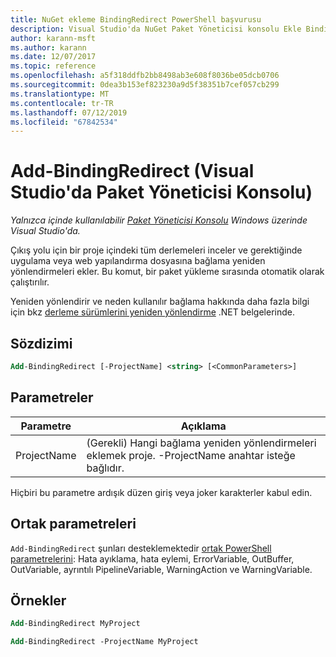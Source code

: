 ```yaml
---
title: NuGet ekleme BindingRedirect PowerShell başvurusu
description: Visual Studio'da NuGet Paket Yöneticisi konsolu Ekle BindingRedirect PowerShell komutunda referansı.
author: karann-msft
ms.author: karann
ms.date: 12/07/2017
ms.topic: reference
ms.openlocfilehash: a5f318ddfb2bb8498ab3e608f8036be05dcb0706
ms.sourcegitcommit: 0dea3b153ef823230a9d5f38351b7cef057cb299
ms.translationtype: MT
ms.contentlocale: tr-TR
ms.lasthandoff: 07/12/2019
ms.locfileid: "67842534"
---
```

# <a name="add-bindingredirect-package-manager-console-in-visual-studio"></a>Add-BindingRedirect (Visual Studio'da Paket Yöneticisi Konsolu)

*Yalnızca içinde kullanılabilir [Paket Yöneticisi Konsolu](package-manager-console.md) Windows üzerinde Visual Studio'da.*

Çıkış yolu için bir proje içindeki tüm derlemeleri inceler ve gerektiğinde uygulama veya web yapılandırma dosyasına bağlama yeniden yönlendirmeleri ekler. Bu komut, bir paket yükleme sırasında otomatik olarak çalıştırılır.

Yeniden yönlendirir ve neden kullanılır bağlama hakkında daha fazla bilgi için bkz [derleme sürümlerini yeniden yönlendirme](/dotnet/framework/configure-apps/redirect-assembly-versions) .NET belgelerinde.

## <a name="syntax"></a>Sözdizimi

```ps
Add-BindingRedirect [-ProjectName] <string> [<CommonParameters>]
```

## <a name="parameters"></a>Parametreler

| Parametre | Açıklama |
| --- | --- |
| ProjectName | (Gerekli) Hangi bağlama yeniden yönlendirmeleri eklemek proje. -ProjectName anahtar isteğe bağlıdır. |

Hiçbiri bu parametre ardışık düzen giriş veya joker karakterler kabul edin.

## <a name="common-parameters"></a>Ortak parametreleri

`Add-BindingRedirect` şunları desteklemektedir [ortak PowerShell parametrelerini](http://go.microsoft.com/fwlink/?LinkID=113216): Hata ayıklama, hata eylemi, ErrorVariable, OutBuffer, OutVariable, ayrıntılı PipelineVariable, WarningAction ve WarningVariable.

## <a name="examples"></a>Örnekler

```ps
Add-BindingRedirect MyProject

Add-BindingRedirect -ProjectName MyProject
```